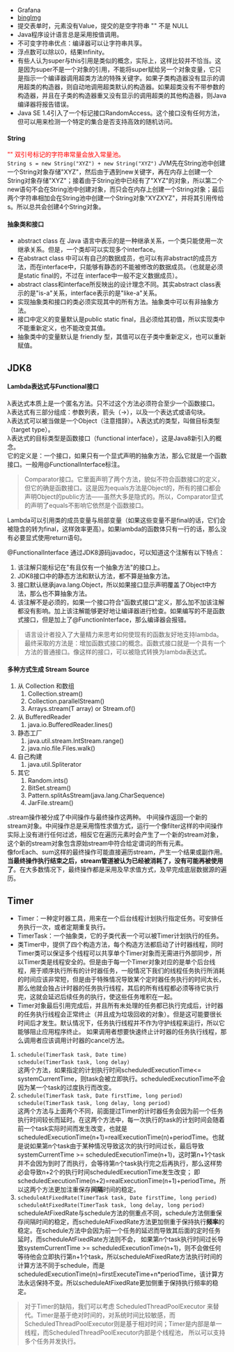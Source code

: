 - Grafana
- [bingImg](http://area.sinaapp.com/bingImg)
- 提交表单时，元素没有Value，提交的是空字符串 "" 不是 NULL
- Java程序设计语言总是采用按值调用。
- 不可变字符串优点：编译器可以让字符串共享。
- 浮点数可以除以0，结果Infinity。
- 有些人认为super与this引用是类似的概念，实际上，这样比较并不恰当。这是因为super不是一个对象的引用，不能将super赋给另一个对象变量，它只是指示一个编译器调用超类方法的特殊关键字。如果子类构造器没有显示的调用超类的构造器，则自动地调用超类默认的构造器。如果超类没有不带参数的构造器，并且在子类的构造器重又没有显示的调用超类的其他构造器，则Java编译器将报告错误。
- Java SE 1.4引入了一个标记接口RandomAccess。这个接口没有任何方法，但可以用来检测一个特定的集合是否支持高效的随机访问。
#### String
<font color=red>"" 双引号标记的字符串常量会放入常量池。</font>  
 `String s = new String("XYZ") + new String("XYZ")` JVM先在String池中创建一个String对象存储"XYZ"，然后由于遇到new关键字，再在内存上创建一个String对象存储"XYZ"；接着由于String池中已经有了"XYZ"的对象，所以第二个new语句不会在String池中创建对象，而只会在内存上创建一个String对象；最后两个字符串相加会在String池中创建一个String对象"XYZXYZ"，并将其引用传给s。所以总共会创建4个String对象。
#### 抽象类和接口
- abstract class 在 Java 语言中表示的是一种继承关系，一个类只能使用一次继承关系。但是，一个类却可以实现多个interface。
- 在abstract class 中可以有自己的数据成员，也可以有非abstract的成员方法，而在interface中，只能够有静态的不能被修改的数据成员。（也就是必须是static final的，不过在 interface中一般不定义数据成员）。
- abstract class和interface所反映出的设计理念不同。其实abstract class表示的是"is-a"关系，interface表示的是"like-a"关系。
- 实现抽象类和接口的类必须实现其中的所有方法。抽象类中可以有非抽象方法。
- 接口中定义的变量默认是public static final，且必须给其初值，所以实现类中不能重新定义，也不能改变其值。
- 抽象类中的变量默认是 friendly 型，其值可以在子类中重新定义，也可以重新赋值。

## JDK8
#### Lambda表达式与Functional接口
λ表达式本质上是一个匿名方法。只不过这个方法必须符合至少一个函数接口。  
λ表达式有三部分组成：参数列表，箭头（->），以及一个表达式或语句块。  
λ表达式可以被当做是一个Object（注意措辞）。λ表达式的类型，叫做目标类型（target type）。  
λ表达式的目标类型是函数接口（functional interface），这是Java8新引入的概念。  
它的定义是：一个接口，如果只有一个显式声明的抽象方法，那么它就是一个函数接口。一般用@FunctionalInterface标注。
> Comparator接口。它里面声明了两个方法，貌似不符合函数接口的定义，但它的确是函数接口。这是因为equals方法是Object的，所有的接口都会声明Object的public方法——虽然大多是隐式的。所以，Comparator显式的声明了equals不影响它依然是个函数接口。

Lambda可以引用类的成员变量与局部变量（如果这些变量不是final的话，它们会被隐含的转为final，这样效率更高）。如果lambda的函数体只有一行的话，那么没有必要显式使用return语句。

@FunctionalInterface 通过JDK8源码javadoc，可以知道这个注解有以下特点：
1. 该注解只能标记在"有且仅有一个抽象方法"的接口上。
2. JDK8接口中的静态方法和默认方法，都不算是抽象方法。
3. 接口默认继承java.lang.Object，所以如果接口显示声明覆盖了Object中方法，那么也不算抽象方法。
4. 该注解不是必须的，如果一个接口符合"函数式接口"定义，那么加不加该注解都没有影响。加上该注解能够更好地让编译器进行检查。如果编写的不是函数式接口，但是加上了@FunctionInterface，那么编译器会报错。

> 语言设计者投入了大量精力来思考如何使现有的函数友好地支持lambda。最终采取的方法是：增加函数式接口的概念。函数式接口就是一个具有一个方法的普通接口。像这样的接口，可以被隐式转换为lambda表达式。
#### 多种方式生成 Stream Source
1. 从 Collection 和数组
    1. Collection.stream()
    2. Collection.parallelStream()
    3. Arrays.stream(T array) or Stream.of()
2. 从 BufferedReader
    1. java.io.BufferedReader.lines()
3. 静态工厂
    1. java.util.stream.IntStream.range()
    2. java.nio.file.Files.walk()
4. 自己构建
    1. java.util.Spliterator
5. 其它
    1. Random.ints()
    2. BitSet.stream()
    3. Pattern.splitAsStream(java.lang.CharSequence)
    4. JarFile.stream()

.stream操作被分成了中间操作与最终操作这两种。
中间操作返回一个新的stream对象。中间操作总是采用惰性求值方式，运行一个像filter这样的中间操作实际上没有进行任何过滤，相反它在遍历元素时会产生了一个新的stream对象，这个新的stream对象包含原始stream中符合给定谓词的所有元素。  
像forEach、sum这样的最终操作可能直接遍历stream，产生一个结果或副作用。
**当最终操作执行结束之后，stream管道被认为已经被消耗了，没有可能再被使用了**。在大多数情况下，最终操作都是采用及早求值方式，及早完成底层数据源的遍历。

## Timer
- Timer：一种定时器工具，用来在一个后台线程计划执行指定任务。可安排任务执行一次，或者定期重复执行。
- TimerTask：一个抽象类，它的子类代表一个可以被Timer计划执行的任务。
- 类Timer中，提供了四个构造方法，每个构造方法都启动了计时器线程，同时Timer类可以保证多个线程可以共享单个Timer对象而无需进行外部同步，所以Timer类是线程安全的。但是由于每一个Timer对象对应的是单个后台线程，用于顺序执行所有的计时器任务，一般情况下我们的线程任务执行所消耗的时间应该非常短，但是由于特殊情况导致某个定时器任务执行的时间太长，那么他就会独占计时器的任务执行线程，其后的所有线程都必须等待它执行完，这就会延迟后续任务的执行，使这些任务堆积在一起。
- Timer对象最后引用完成后，并且所有未处理的任务都已执行完成后，计时器的任务执行线程会正常终止（并且成为垃圾回收的对象）。但是这可能要很长时间后才发生。默认情况下，任务执行线程并不作为守护线程来运行，所以它能够阻止应用程序终止。	如果调用者想要快速终止计时器的任务执行线程，那么调用者应该调用计时器的cancel方法。
1. `schedule(TimerTask task, Date time)`  
   `schedule(TimerTask task, long delay)`  
 这两个方法，如果指定的计划执行时间scheduledExecutionTime<= systemCurrentTime，则task会被立即执行。scheduledExecutionTime不会因为某一个task的过度执行而改变。
2. `schedule(TimerTask task, Date firstTime, long period)`  
   `schedule(TimerTask task, long delay, long period)`  
 这两个方法与上面两个不同，前面提过Timer的计时器任务会因为前一个任务执行时间较长而延时。在这两个方法中，每一次执行的task的计划时间会随着前一个task实际时间而发生改变，也就是scheduledExecutionTime(n+1)=realExecutionTime(n)+periodTime。也就是说如果第n个task由于某种情况导致这次的执行时间过长，最后导致systemCurrentTime >= scheduledExecutionTime(n+1)，这时第n+1个task并不会因为到时了而执行，会等待第n个task执行完之后再执行，那么这样势必会导致n+2个的执行时间scheduledExecutionTime发生改变；
即scheduledExecutionTime(n+2)=realExecutionTime(n+1)+periodTime。所以这两个方法更加注重保存**间隔**时间的稳定。
3. `scheduleAtFixedRate(TimerTask task, Date firstTime, long period)`  
 `scheduleAtFixedRate(TimerTask task, long delay, long period)`  
scheduleAtFixedRate与schedule方法的侧重点不同，schedule方法侧重保存间隔时间的稳定，而scheduleAtFixedRate方法更加侧重于保持执行**频率**的稳定。在schedule方法中会因为前一个任务的延迟而导致其后面的定时任务延时，而scheduleAtFixedRate方法则不会， 如果第n个task执行时间过长导致systemCurrentTime >= scheduledExecutionTime(n+1)，则不会做任何等待他会立即执行第n+1个task，所以scheduleAtFixedRate方法执行时间的计算方法不同于schedule，而是scheduledExecutionTime(n)=firstExecuteTime+n*periodTime，该计算方法永远保持不变。所以scheduleAtFixedRate更加侧重于保持执行频率的稳定。

> 对于Timer的缺陷，我们可以考虑 ScheduledThreadPoolExecutor 来替代。Timer是基于绝对时间的，对系统时间比较敏感，而ScheduledThreadPoolExecutor则是基于相对时间；Timer是内部是单一线程，而ScheduledThreadPoolExecutor内部是个线程池， 所以可以支持多个任务并发执行。